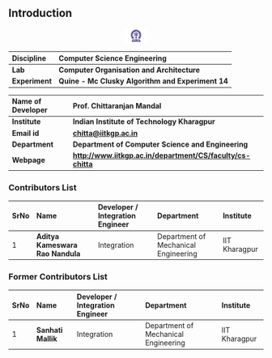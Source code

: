 ## Introduction

<div align="center">
<img src="experiment/images/iitkgp.png" width="10%">
</div>

<b>Discipline | <b> Computer Science Engineering 
:--|:--|
<b> Lab | <b> **Computer Organisation and Architecture**
<b> Experiment|     <b> **Quine - Mc Clusky Algorithm  and Experiment 14**



<b>Name of Developer | <b> **Prof. Chittaranjan Mandal**
:--|:--|
<b> Institute | <b>  **Indian Institute of Technology Kharagpur**
<b> Email id|     <b>  **chitta@iitkgp.ac.in**
<b> Department |  **Department of Computer Science and Engineering**
<b>Webpage| <b> http://www.iitkgp.ac.in/department/CS/faculty/cs-chitta

### Contributors List

SrNo | Name | Developer / Integration Engineer | Department| Institute
:--|:--|:--|:--|:--|
1 | **Aditya Kameswara Rao Nandula** | Integration| Department of Mechanical Engineering | IIT Kharagpur | 


### Former Contributors List

SrNo | Name | Developer / Integration Engineer | Department| Institute
:--|:--|:--|:--|:--|
1 | **Sanhati Mallik** | Integration| Department of Mechanical Engineering | IIT Kharagpur | 